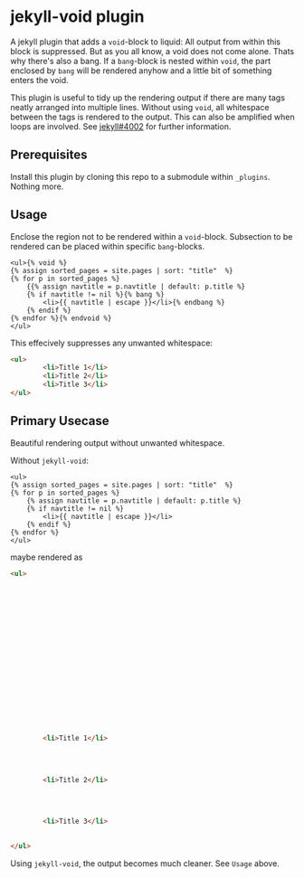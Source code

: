 # jekyll-void plugin

A jekyll plugin that adds a `void`-block to liquid: All output from within this block is suppressed. But as you all know, a void does not come alone. Thats why there's also a bang. If a `bang`-block is nested within `void`, the part enclosed by `bang` will be rendered anyhow and a little bit of something enters the void.

This plugin is useful to tidy up the rendering output if there are many tags neatly arranged into multiple lines. Without using `void`, all whitespace between the tags is rendered to the output. This can also be amplified when loops are involved. See [jekyll#4002](https://github.com/jekyll/jekyll/issues/4002) for further information.

## Prerequisites
Install this plugin by cloning this repo to a submodule within `_plugins`. Nothing more.

## Usage
Enclose the region not to be rendered within a `void`-block. Subsection to be rendered can be placed within specific `bang`-blocks.

```liquid
<ul>{% void %}
{% assign sorted_pages = site.pages | sort: "title"  %}
{% for p in sorted_pages %}
    {{% assign navtitle = p.navtitle | default: p.title %}
    {% if navtitle != nil %}{% bang %}
        <li>{{ navtitle | escape }}</li>{% endbang %}
    {% endif %}
{% endfor %}{% endvoid %}
</ul>
```
This effecively suppresses any unwanted whitespace:
```html
<ul>
        <li>Title 1</li>
        <li>Title 2</li>
        <li>Title 3</li>
</ul>
```

## Primary Usecase
Beautiful rendering output without unwanted whitespace.

Without `jekyll-void`:
```liquid
<ul>
{% assign sorted_pages = site.pages | sort: "title"  %}
{% for p in sorted_pages %}
    {% assign navtitle = p.navtitle | default: p.title %}
    {% if navtitle != nil %}
        <li>{{ navtitle | escape }}</li>
    {% endif %}
{% endfor %}
</ul>
```
maybe rendered as
```html
<ul>


    
    

    
    

    
    

    
    

    
    

    
    
        <li>Title 1</li>
    

    
    
        <li>Title 2</li>
    

    
    
        <li>Title 3</li>
    

</ul>
```

Using `jekyll-void`, the output becomes much cleaner. See `Usage` above.

